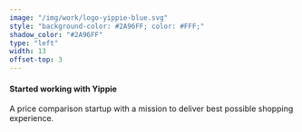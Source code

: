 ```yaml
---
image: "/img/work/logo-yippie-blue.svg"
style: "background-color: #2A96FF; color: #FFF;"
shadow_color: "#2A96FF"
type: "left"
width: 13
offset-top: 3
---
```

#### Started working with Yippie
A price comparison startup with a mission to deliver best possible shopping experience.
